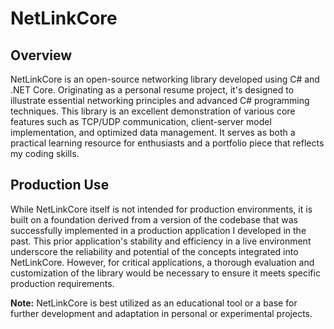 # NetLinkCore

## Overview
NetLinkCore is an open-source networking library developed using C# and .NET Core. Originating as a personal resume project, it's designed to illustrate essential networking principles and advanced C# programming techniques. This library is an excellent demonstration of various core features such as TCP/UDP communication, client-server model implementation, and optimized data management. It serves as both a practical learning resource for enthusiasts and a portfolio piece that reflects my coding skills.

## Production Use
While NetLinkCore itself is not intended for production environments, it is built on a foundation derived from a version of the codebase that was successfully implemented in a production application I developed in the past. This prior application's stability and efficiency in a live environment underscore the reliability and potential of the concepts integrated into NetLinkCore. However, for critical applications, a thorough evaluation and customization of the library would be necessary to ensure it meets specific production requirements. 

**Note:** NetLinkCore is best utilized as an educational tool or a base for further development and adaptation in personal or experimental projects.
